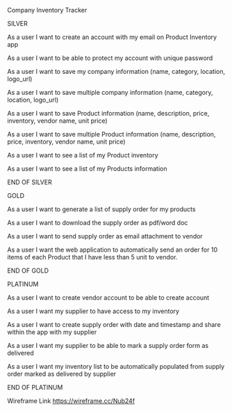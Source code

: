 Company Inventory  Tracker

SILVER

As a user I want to create an account with my email on Product Inventory app

As a user I want to be able to protect my account with unique password

As a user I want to save my company information (name, category, location, logo_url)

As a user I want to save multiple company information (name, category, location, logo_url)

As a user I want to save Product information (name, description, price, inventory, vendor name, unit price)

As a user I want to save multiple Product information (name, description, price, inventory, vendor name, unit price)

As a user I want to see a list of my Product inventory

As a user I want to see a list of my Products information

END OF SILVER

GOLD

As a user I want to generate a list of supply order for my products

As a user I want to download the supply order as pdf/word doc

As a user I want to send supply order as email attachment to vendor

As a user I want the web application to automatically send an order for 10 items of each Product that I have less than 5 unit to vendor.

END OF GOLD

PLATINUM

As a user I want to create vendor account to be able to create account

As a user I want my supplier to have access to my inventory

As a user I want to create supply order with date and timestamp  and share within the app with my supplier

As a user I want my supplier to be able to mark a supply order form as delivered

As a user I want my inventory list to be automatically populated from supply order marked as delivered by supplier

END OF PLATINUM

Wireframe Link
https://wireframe.cc/Nub24f
